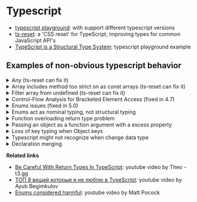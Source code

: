 # Typescript

* [typescript playground](https://www.typescriptlang.org/play): with support different typescript versions
* [ts-reset](https://github.com/total-typescript/ts-reset): a 'CSS reset' for TypeScript, improving types for common JavaScript API's
* [TypeScript is a Structural Type System](https://www.typescriptlang.org/play/typescript/language/structural-typing.ts.html): typescript playground example

## Examples of non-obvious typescript behavior

<details>
<summary>
  Any (ts-reset can fix it)
</summary>

```typescript
// JSON.parse
const a = JSON.parse('{ a: 1 }'); // any
```

```typescript
// Array.isArray
function parse(a: unknown) {
  if (Array.isArray(a)) {
    console.log(a); // a[any]
  }
}
```

```typescript
// fetch
fetch("/")
  .then((res) => res.json())
  .then((json) => {
    console.log(json); // any
  });
```

```typescript
// localStorage, sessionStorage
const a = localStorage.a; // any
const b = sessionStorage.b // any
```
</details>

<details>
<summary>
  Array includes method too strict on as const arrays (ts-reset can fix it)
</summary>

it's the same as indexOf, Set.has(), Map.has()

```typescript
// 1. set users array as const
const userIds = [1, 2, 3] as const;

// 2. Error: Argument of type '4' is not assignable to parameter of type '1 | 2 | 3'.
userIds.includes(4);
```
</details>

<details>
<summary>
  Filter array from undefined (ts-reset can fix it)
</summary>

```typescript
const arr = [1, 2, undefined];

// 1. newArr type is (number | undefined)[]
const newArr = arr.filter((item) => item !== undefined);

// 2. newArr2 type is number[]
const newArr2 = arr.filter((item): item is number => item !== undefined);
```
</details>

<details>
<summary>
  Control-Flow Analysis for Bracketed Element Access (fixed in 4.7)
</summary>

[https://www.typescriptlang.org/docs/handbook/release-notes/typescript-4-7.html#control-flow-analysis-for-bracketed-element-access](https://www.typescriptlang.org/docs/handbook/release-notes/typescript-4-7.html#control-flow-analysis-for-bracketed-element-access)

```typescript
const query: Record<string, string | string[]> = {};

const COUNTRY_KEY = 'country';

if (typeof query[COUNTRY_KEY] === 'string') {
    // There is an error below 4.7, because it's still a string, or a string[]
    const queryCountry: string = query[COUNTRY_KEY];
}
```
</details>

<details>
<summary>
  Enums issues (fixed in 5.0)
</summary>

```typescript
enum SomeEvenDigit {
    Zero = 0,
    Two = 2,
    Four = 4
}

// Below 5 there is no error
const a: SomeEvenDigit = 1;
```

```typescript
enum LogLevel {
    Debug, // 0
    Log, // 1
    Warning, // 2
    Error // 3
}

const showMessage = (logLevel: LogLevel, message: string) => {
    // code...
}

// 1. It's expected
showMessage(0, 'debug message');
showMessage(2, 'warning message');

// 2. Below 5 there is no error
showMessage(-100, 'any message')
```

```typescript
enum User {
  name = 'name',
  // Below 5 there is error: Computed values are not permitted in an enum with string valued members.
  userName = `user${User.name}`
}
```
</details>

<details>
<summary>
  Enums act as nominal typing, not structural typing
</summary>

```typescript
enum LogLevel {
    Debug = 'Debug',
    Error = 'Error'
}

const showMessage = (logLevel: LogLevel, message: string) => {
    // code...
}

// 1. Error argument of type '"Debug"' is not assignable to parameter of type 'LogLevel'
// but this is nominal typing behavior, ts expects exact value from enum LogLevel
showMessage('Debug', 'some text')

// 2. Even if we create a new enam with the same values it won't work
enum LogLevel2 {
    Debug = 'Debug',
    Error = 'Error'
}
showMessage(LogLevel2.Debug, 'some text')
```

```typescript
enum LogLevel {
    Debug, // 0
    Log, // 1
    Warning, // 2
    Error // 3
}

const showMessage = (logLevel: LogLevel, message: string) => {
    // code...
}

// 1. It's expected
showMessage(0, 'debug message');
showMessage(2, 'warning message');

// 2. Below 5 there is no error
showMessage(-100, 'any message')
```

```typescript
enum User {
  name = 'name',
  // Below 5 there is error: Computed values are not permitted in an enum with string valued members.
  userName = `user${User.name}`
}
```
</details>

<details>
<summary>Function overloading return type problem</summary>

```typescript
// 1. we want return string type if two arguments are strings
function add(x: string, y: string): string
function add(x: number, y: number): number
function add(x: unknown, y: unknown): unknown {
    // 2. we check case when two arguments are strings
    if (typeof x === 'string' && typeof y === 'string') {
        // 3. we can return any type  regardless of the fact that we specified string type in step 1
        return 100;
    }

    if (typeof x === 'number' && typeof y === 'number') {
        return x + y
    }

    throw new Error('invalid arguments passed');
}

// 4. we expect that str has type string, but it's number
const str = add("Hello", "World!");
const num = add(10, 20);
```
</details>

<details>
<summary>Passing an object as a function argument with a excess property</summary>

```typescript
type FormatAmount = {
  currencySymbol?: string,
  value: number
}

const formatAmount = ({ currencySymbol = '$', value }: FormatAmount) => {
  return `${currencySymbol} ${value}`;
}

const formatAmountParams = {
  currencySymbol: 'USD',
  value: 10,
  // 1. FormatAmount doesn't have anotherValue
  anotherValue: 20
}

formatAmount(formatAmountParams); // 2. no error, if we pass object as argument with unsupported value
formatAmount({ currencySymbol: '', value: 10, anotherValue: 12 }); 3. // error, if we pass object as argument and set unsupported value manually
```

The problem may be when we refactor name currencySymbol to currencySign, but params can have old currencySymbol

```typescript
type FormatAmount = {
  // 1. Refactor currencySymbol to currencySign
  currencySign?: string,
  value: number
}

// 2. ts shows an error if we pass currencySymbol, so we change to currencySign
const formatAmount = ({ currencySign = '$', value }: FormatAmount) => {
  return `${currencySign} ${value}`;
}

const formatAmountParams = {
  // 3. It's old name
  currencySymbol: 'USD',
  value: 10
}

// 4. There is no error after refactor, we expect 'USD 10', but got '$ 10'
formatAmount(formatAmountParams);
```

> TypeScript is a structural typing system. One of the effects of this is that TypeScript can't always guarantee that your object types don't contain excess properties [reset-ts description](https://github.com/total-typescript/ts-reset/tree/65fc5500ed4f383400d1bb73f95e1263a2860c49#objectkeysobjectentries)

```typescript
type Func = () => {
  id: string;
};

const func: Func = () => {
  return {
    id: "123",
    // No error on an excess property!
    name: "Hello!",
  };
};
```
</details>

<details>
<summary>Loss of key typing when Object.keys</summary>

```typescript
const obj = {a: 1, b: 2}

Object.keys(obj).forEach((key) => {
  // 1. Error because key is of string type
  console.log(obj[key])

  // 2. Possible solution is typecasting with as, but this may not be safe
  console.log(key as keyof typeof obj)
});
```

> TypeScript is a structural typing system. One of the effects of this is that TypeScript can't always guarantee that your object types don't contain excess properties [reset-ts description](https://github.com/total-typescript/ts-reset/tree/65fc5500ed4f383400d1bb73f95e1263a2860c49#objectkeysobjectentries)

```typescript
type Func = () => {
  id: string;
  userName: string;
};

const func: Func = () => {
  return {
    id: '123',
    userName: 'Peter',
    // 1. No error on an excess property
    name: 'Excess property',
  };
};

const result = func();

Object.keys(result).forEach((key) => {
     // 2. We get type "id" | "userName"
    const typedKey = key as keyof typeof result;

    // 3. And we expect '123' and 'Peter', but we also get 'Excess property'
    console.log(result[typedKey]) 
});
```
</details>

<details>
<summary>
  Typescript might not recognize when change data type 
</summary>

```typescript
type Metadata = {};

// 1. We create Map type
type UserMetadata = Map<string, Metadata>;

const cache: UserMetadata = new Map();

// 2. It works because cache is Map
console.log(cache.get('foo'));

// 3. We create cacheCopy as an object, but spread doesn't copy prototypes, so we won't have methods like Map does
const cacheCopy: UserMetadata = { ...cache };

// 4. We get error because it's not a Map
console.log(cacheCopy.get('foo'));
```
</details>

<details>
<summary>
  Declaration merging
</summary>

[https://www.typescriptlang.org/docs/handbook/declaration-merging.html#merging-interfaces](https://www.typescriptlang.org/docs/handbook/declaration-merging.html#merging-interfaces)

```typescript
interface User {
    id: number;
}

interface User {
    name: string;
}

// Error: Property 'id' is missing in type '{ name: string; }' but required in type 'User', because User interfaces merged
const user: User = {
    name: 'bar',
}
```

```typescript
interface Comment {
  id: number;
  text: string;
}

// Error: Type '{ id: number; text: string; }' is missing the following properties from type 'Comment': data, length, ownerDocument, appendData, and 59 more.
// Comment already exists in lib.dom.d.ts
const comment: Comment = {
  id: 5,
  text: "good video!",
};
```
</details>

**Related links**
* [Be Careful With Return Types In TypeScript](https://www.youtube.com/watch?v=I6V2FkW1ozQ): youtube video by Theo - t3.gg
* [ТОП 8 вещей которые я не люблю в TypeScript](https://www.youtube.com/watch?v=jEWLhZ3ZJzQ): youtube video by Ayub Begimkulov
* [Enums considered harmful](https://www.youtube.com/watch?v=jjMbPt_H3RQ): youtube video by 
Matt Pocock
